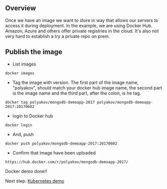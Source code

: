 Overview
--------

Once we have an image we want to store in way that allows our servers to access it during deployment.  In the example, we are using Docker Hub.  Amazon, Azure and others offer private registries in the cloud.  It's also not very hard to establish a try a private repo on prem.


Publish the image
-----------------

- List images
```
docker images
```

- Tag the image with version.  The first part of the image name, "polyakov", should match your docker hub image name, the second part is the image name and the third part, after the colon, is he tag.
```
docker tag polyakov/mongodb-demoapp-2017 polyakov/mongodb-demoapp-2017:20170602
```

- login to Docker hub
```
docker login
```

- And, push
```
docker push polyakov/mongodb-demoapp-2017:20170602
```

- Confirm that image have been uploaded
```
https://hub.docker.com/r/polyakov/mongodb-demoapp-2017/
```


Docker demo done!!

Next step: [Kubernetes demo](../)